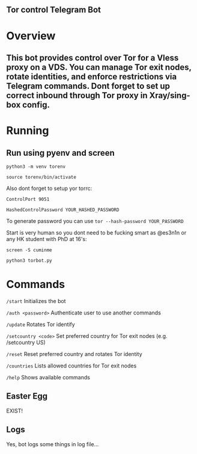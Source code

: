 ## Tor control Telegram Bot

# Overview

## This bot provides control over Tor for a Vless proxy on a VDS. You can manage Tor exit nodes, rotate identities, and enforce restrictions via Telegram commands. Dont forget to set up correct inbound through Tor proxy in Xray/sing-box config.

# Running
## Run using pyenv and screen
`python3 -m venv torenv`

`source torenv/bin/activate`

Also dont forget to setup yor torrc:

`ControlPort 9051`

`HashedControlPassword YOUR_HASHED_PASSWORD`

To generate password you can use
`tor --hash-password YOUR_PASSWORD`

Start is very human so you dont need to be fucking smart as @es3n1n or any HK student with PhD at 16's:

`screen -S cuminme`

`python3 torbot.py`

# Commands

`/start` Initializes the bot

`/auth <password>` Authenticate user to use another commands

`/update` Rotates Tor identify

`/setcountry <code>` Set preferred country for Tor exit nodes (e.g. /setcountry US)

`/reset` Reset preferred country and rotates Tor identity

`/countries` Lists allowed countries for Tor exit nodes

`/help` Shows available commands


## Easter Egg 
EXIST!

## Logs
Yes, bot logs some things in log file...
